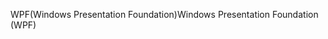 <span data-ttu-id="18328-101">WPF(Windows Presentation Foundation)</span><span class="sxs-lookup"><span data-stu-id="18328-101">Windows Presentation Foundation (WPF)</span></span>